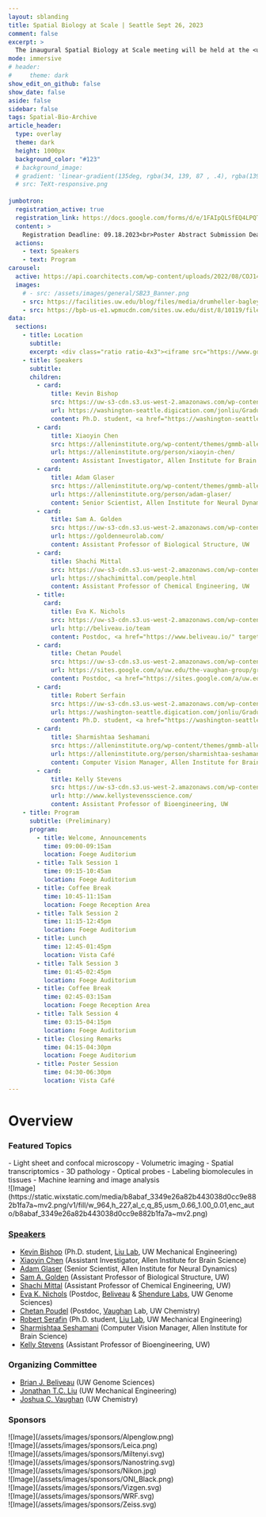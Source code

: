 ```yaml
---
layout: sblanding
title: Spatial Biology at Scale | Seattle Sept 26, 2023
comment: false
excerpt: >
  The inaugural Spatial Biology at Scale meeting will be held at the <u><a href="#" data-bs-toggle="modal" data-bs-target="#Location" >Foege South</a></u> building at the University of Washington.
mode: immersive
# header:
#     theme: dark
show_edit_on_github: false
show_date: false
aside: false
sidebar: false
tags: Spatial-Bio-Archive
article_header:
  type: overlay
  theme: dark
  height: 1000px
  background_color: "#123"
  # background_image:
  # gradient: 'linear-gradient(135deg, rgba(34, 139, 87 , .4), rgba(139, 34, 139, .4))'
  # src: TeXt-responsive.png

jumbotron:
  registration_active: true
  registration_link: https://docs.google.com/forms/d/e/1FAIpQLSfEQ4LPQT5-lrlgeNxaO_1OA2Pjxc6vXeyw94CFNRxfSIlp9A/viewform
  content: >
    Registration Deadline: 09.18.2023<br>Poster Abstract Submission Deadline: 09.15.2023
  actions:
    - text: Speakers
    - text: Program
carousel:
  active: https://api.coarchitects.com/wp-content/uploads/2022/08/COJ148_N2145_print.jpg
  images:
    # - src: /assets/images/general/SB23_Banner.png
    - src: https://facilities.uw.edu/blog/files/media/drumheller-bagley-hero.jpg
    - src: https://bpb-us-e1.wpmucdn.com/sites.uw.edu/dist/8/10119/files/2020/12/Foege_Hall-1241.jpg
data:
  sections:
    - title: Location
      subtitle:
      excerpt: <div class="ratio ratio-4x3"><iframe src="https://www.google.com/maps/embed?pb=!1m18!1m12!1m3!1d671.9147319563219!2d-122.31313192402544!3d47.65219439318942!2m3!1f0!2f0!3f0!3m2!1i1024!2i768!4f13.1!3m3!1m2!1s0x549014ede4bdea51%3A0x5d0ff1cf2aed917f!2sWilliam%20H.%20Foege%20Hall%2C%203720%2015th%20Ave%20NE%2C%20Seattle%2C%20WA%2098105!5e0!3m2!1sen!2sus!4v1690266880096!5m2!1sen!2sus" width="800" height="600" style="border:0;" allowfullscreen="" loading="lazy" referrerpolicy="no-referrer-when-downgrade"></iframe></div>
    - title: Speakers
      subtitle:
      children:
        - card:
            title: Kevin Bishop
            src: https://uw-s3-cdn.s3.us-west-2.amazonaws.com/wp-content/uploads/sites/98/2014/09/07214451/W-Logo_Purple_Hex.png # https://s3.amazonaws.com/files.digication.com/Ma127cd151856e5f97bd684a1a1f0cd8b.jpg
            url: https://washington-seattle.digication.com/jonliu/Graduate_students
            content: Ph.D. student, <a href="https://washington-seattle.digication.com/jonliu/Home" target="_blank" rel="noreferrer noopener">Liu Lab</a>, UW Mechanical Engineering
        - card:
            title: Xiaoyin Chen
            src: https://alleninstitute.org/wp-content/themes/gmmb-allen/images/allen-logo.svg # https://alleninstitute.org/wp-content/uploads/2022/12/Xiaoyin_Chen_SQUARE-400x400.jpg
            url: https://alleninstitute.org/person/xiaoyin-chen/
            content: Assistant Investigator, Allen Institute for Brain Science
        - card:
            title: Adam Glaser
            src: https://alleninstitute.org/wp-content/themes/gmmb-allen/images/allen-logo.svg # https://alleninstitute.org/wp-content/uploads/2022/12/adam-glaser-web.png
            url: https://alleninstitute.org/person/adam-glaser/
            content: Senior Scientist, Allen Institute for Neural Dynamics
        - card:
            title: Sam A. Golden
            src: https://uw-s3-cdn.s3.us-west-2.amazonaws.com/wp-content/uploads/sites/98/2014/09/07214451/W-Logo_Purple_Hex.png # https://images.squarespace-cdn.com/content/v1/5b1b659871069912b3022368/1531934160140-G6MG82DPST16PU81SI1I/SamGolden.jpg
            url: https://goldenneurolab.com/
            content: Assistant Professor of Biological Structure, UW
        - card:
            title: Shachi Mittal
            src: https://uw-s3-cdn.s3.us-west-2.amazonaws.com/wp-content/uploads/sites/98/2014/09/07214451/W-Logo_Purple_Hex.png # https://shachimittal.com/images/shachi.jpg
            url: https://shachimittal.com/people.html
            content: Assistant Professor of Chemical Engineering, UW
        - title:
          card:
            title: Eva K. Nichols
            src: https://uw-s3-cdn.s3.us-west-2.amazonaws.com/wp-content/uploads/sites/98/2014/09/07214451/W-Logo_Purple_Hex.png # https://static.wixstatic.com/media/b8abaf_0f0d1822d49147459a15bf22b0cd6f51~mv2.jpg/v1/crop/x_28,y_0,w_919,h_918/fill/w_200,h_200,al_c,q_80,usm_0.66_1.00_0.01,enc_auto/Image%20from%20iOS%20(3).jpg
            url: http://beliveau.io/team
            content: Postdoc, <a href="https://www.beliveau.io/" target="_blank" rel="noreferrer noopener">Beliveau</a> & <a href="https://shendure-web.gs.washington.edu/" target="_blank" rel="noreferrer noopener">Shendure</a> Labs, UW Genome Sciences
        - card:
            title: Chetan Poudel
            src: https://uw-s3-cdn.s3.us-west-2.amazonaws.com/wp-content/uploads/sites/98/2014/09/07214451/W-Logo_Purple_Hex.png
            url: https://sites.google.com/a/uw.edu/the-vaughan-group/group
            content: Postdoc, <a href="https://sites.google.com/a/uw.edu/the-vaughan-group/home" target="_blank" rel="noreferrer noopener">Vaughan</a> Lab, UW Chemistry
        - card:
            title: Robert Serfain
            src: https://uw-s3-cdn.s3.us-west-2.amazonaws.com/wp-content/uploads/sites/98/2014/09/07214451/W-Logo_Purple_Hex.png # https://s3.amazonaws.com/files.digication.com/Me5ba384dc66485fd79a298d1d6517395.jpg
            url: https://washington-seattle.digication.com/jonliu/Graduate_students
            content: Ph.D. student, <a href="https://washington-seattle.digication.com/jonliu/Home" target="_blank" rel="noreferrer noopener">Liu Lab</a>, UW Mechanical Engineering
        - card:
            title: Sharmishtaa Seshamani
            src: https://alleninstitute.org/wp-content/themes/gmmb-allen/images/allen-logo.svg # https://alleninstitute.org/wp-content/uploads/2022/12/sharmishtaa_seshamani_web-new.jpg
            url: https://alleninstitute.org/person/sharmishtaa-seshamani/
            content: Computer Vision Manager, Allen Institute for Brain Science
        - card:
            title: Kelly Stevens
            src: https://uw-s3-cdn.s3.us-west-2.amazonaws.com/wp-content/uploads/sites/98/2014/09/07214451/W-Logo_Purple_Hex.png # http://www.kellystevensscience.com/uploads/2/9/2/3/29233939/stevens-kelly_2.jpg
            url: http://www.kellystevensscience.com/
            content: Assistant Professor of Bioengineering, UW
    - title: Program
      subtitle: (Preliminary)
      program:
        - title: Welcome, Announcements
          time: 09:00-09:15am
          location: Foege Auditorium
        - title: Talk Session 1
          time: 09:15-10:45am
          location: Foege Auditorium
        - title: Coffee Break
          time: 10:45-11:15am
          location: Foege Reception Area
        - title: Talk Session 2
          time: 11:15-12:45pm
          location: Foege Auditorium
        - title: Lunch
          time: 12:45-01:45pm
          location: Vista Café
        - title: Talk Session 3
          time: 01:45-02:45pm
          location: Foege Auditorium
        - title: Coffee Break
          time: 02:45-03:15am
          location: Foege Reception Area
        - title: Talk Session 4
          time: 03:15-04:15pm
          location: Foege Auditorium
        - title: Closing Remarks
          time: 04:15-04:30pm
          location: Foege Auditorium
        - title: Poster Session
          time: 04:30-06:30pm
          location: Vista Café
---
```


# Overview

### Featured Topics

<div class="row">
<div class="col-md-5 col-12" markdown="1">
- Light sheet and confocal microscopy
- Volumetric imaging
- Spatial transcriptomics
- 3D pathology
- Optical probes
- Labeling biomolecules in tissues
- Machine learning and image analysis
</div>
<!-- <div class="col"></div> -->
<div class="col-md-7 col-12 d-flex align-items-center justify-content-start" markdown="1">
<!-- ![Image](/assets/images/general/SB23_Banner.png) -->
![Image](https://static.wixstatic.com/media/b8abaf_3349e26a82b443038d0cc9e882b1fa7a~mv2.png/v1/fill/w_964,h_227,al_c,q_85,usm_0.66_1.00_0.01,enc_auto/b8abaf_3349e26a82b443038d0cc9e882b1fa7a~mv2.png)
</div>
</div>

### <a href="#" data-bs-toggle="modal" data-bs-target="#Speakers">Speakers</a>

- [Kevin Bishop](https://washington-seattle.digication.com/jonliu/Graduate_students) (Ph.D. student, [Liu Lab](https://washington-seattle.digication.com/jonliu/Home), UW Mechanical Engineering)
- [Xiaoyin Chen](https://alleninstitute.org/person/xiaoyin-chen/) (Assistant Investigator, Allen Institute for Brain Science)
- [Adam Glaser](https://alleninstitute.org/person/adam-glaser/) (Senior Scientist, Allen Institute for Neural Dynamics)
- [Sam A. Golden](https://goldenneurolab.com/) (Assistant Professor of Biological Structure, UW)
- [Shachi Mittal](https://shachimittal.com/people.html) (Assistant Professor of Chemical Engineering, UW)
- [Eva K. Nichols](http://beliveau.io/team) (Postdoc, [Beliveau](https://www.beliveau.io/) & [Shendure Labs](https://shendure-web.gs.washington.edu/), UW Genome Sciences)
- [Chetan Poudel](https://www.beliveau.io/) (Postdoc, [Vaughan](https://sites.google.com/a/uw.edu/the-vaughan-group/home) Lab, UW Chemistry)
- [Robert Serafin](https://washington-seattle.digication.com/jonliu/Graduate_students) (Ph.D. student, [Liu Lab](https://washington-seattle.digication.com/jonliu/Home), UW Mechanical Engineering)
- [Sharmishtaa Seshamani](https://alleninstitute.org/person/sharmishtaa-seshamani/) (Computer Vision Manager, Allen Institute for Brain Science)
- [Kelly Stevens](http://www.kellystevensscience.com/) (Assistant Professor of Bioengineering, UW)

### Organizing Committee

- [Brian J. Beliveau](https://www.gs.washington.edu/faculty/beliveau.htm) (UW Genome Sciences)
- [Jonathan T.C. Liu](https://www.me.washington.edu/facultyfinder/jonathan-t-c-liu) (UW Mechanical Engineering)
- [Joshua C. Vaughan](https://chem.washington.edu/people/joshua-c-vaughan) (UW Chemistry)

### Sponsors

<div class="container text-center mb-3">
<div class="row align-items-center">
<div class="col-md-3 col-6" markdown="1">
![Image](/assets/images/sponsors/Alpenglow.png)
</div>
<div class="col-md-3 col-6" markdown="1">
![Image](/assets/images/sponsors/Leica.png)
</div>
<div class="col-md-3 col-6" markdown="1">
![Image](/assets/images/sponsors/Miltenyi.svg)
</div>
<div class="col-md-3 col-6" markdown="1">
![Image](/assets/images/sponsors/Nanostring.svg)
</div>
<div class="col-md-3 col-6" markdown="1">
![Image](/assets/images/sponsors/Nikon.jpg)
</div>
<div class="col-md-3 col-6" markdown="1">
![Image](/assets/images/sponsors/ONI_Black.png)
</div>
<div class="col-md-3 col-6" markdown="1">
![Image](/assets/images/sponsors/Vizgen.svg)
</div>
<div class="col-md-3 col-6" markdown="1">
![Image](/assets/images/sponsors/WRF.svg)
</div>
<div class="col-md-3 col-6" markdown="1">
![Image](/assets/images/sponsors/Zeiss.svg)
</div>
</div>
</div>

